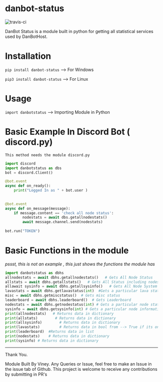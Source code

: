 # danbot-status
![travis-ci](https://travis-ci.com/VineyS/danbot-status-py.svg?branch=main)

DanBot Status is a module built in python for getting all statistical services used by DanBotHost.

# Installation
`pip install danbot-status`  --> For Windows

`pip3 install danbot-status`  -->   For Linux

# Usage 
`import danbotstatus`  --> Importing Module in Python

# Basic Example In Discord Bot ( discord.py)

` This method needs the module discord.py `
```py
import discord
import danbotstatus as dbs
bot = discord.Client()

@bot.event
async def on_ready():
    print("Logged In as " + bot.user )
    
    
@bot.event
async def on_message(message):
    if message.content == 'check all node status':
        nodestats = await dbs.getallnodestats()
        await message.channel.send(nodestats)
        
bot.run("TOKEN")
```
# Basic Functions in the module
*pssst, this is not an example , this just shows the functions the module has*
```py
import danbotstatus as dbhs
allnodestats = await dbhs.getallnodestats()   # Gets All Node Status
allstats = await dbhs.getallstats()   # Gets All Status including nodestatus and misc
allawait sysinfo = await dbhs.getallsysinfo()   # Gets All Node System Informations
lavastats = await dbhs.getlavastatus(int)  #Gets a particular lava status, Replace int by number. For example: lavastats = dbhs.getlavastatus(1)  gives Lava1 information
misc = await dbhs.getmiscstatus()  # Gets misc status
leaderboard = await dbhs.leaderboard()  # Gets Leaderboard 
nodestats = await dbhs.getnodestatus(int) # Gets a particular node status
sysinfo = await dbhs.getsysinfo(int) # Gets a particular node information, Replace int by node number
print(allnodestats)   # Returns data in dictionary
print(allstats)        # Returns data in dictionary
print(allsysinfo)        # Returns data in dictionary
print(lavastats)         # Returns data in bool from --> True if its online, False if its offline
print(leaderboard)  #Returns data in list
print(nodestats)    # Returns data in dictionary
print(sysinfo) # Returns data in dictionary
```
---

Thank You.

Module Built By Viney. Any Queries or Issue, feel free to make an Issue in the issue tab of Github. This project is welcome to receive any contributions by submitting in  PR's
